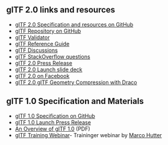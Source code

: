 ## glTF 2.0 links and resources

*   [glTF 2.0 Specification and resources on GitHub](https://github.com/KhronosGroup/glTF/blob/master/README.md)
*   [glTF Repository on GitHub](https://github.com/KhronosGroup/glTF)
*   [glTF Validator](https://github.com/KhronosGroup/glTF-Validator)
*   [glTF Reference Guide](https://github.com/KhronosGroup/glTF#overview)
*   [glTF Discussions](https://gitter.im/KhronosGroup/glTF)
*   [glTF StackOverflow questions](http://stackoverflow.com/questions/tagged/gltf)
*   [glTF 2.0 Press Release](https://www.khronos.org/news/press/khronos-releases-gltf-2.0-specification)
*   [glTF 2.0 Launch slide deck](https://www.khronos.org/assets/uploads/apis/glTF-20-Launch_Jun17.pdf)
*   [glTF 2.0 on Facebook](https://developers.facebook.com/blog/post/2018/02/20/3d-posts-facebook/)
*   [glTF 2.0 glTF Geometry Compression with Draco](https://www.khronos.org/news/press/khronos-announces-gltf-geometry-compression-extension-google-draco)

## glTF 1.0 Specification and Materials

*   [glTF 1.0 Specification on GitHub](https://github.com/KhronosGroup/glTF/blob/master/specification/1.0/README.md)
*   [glTF 1.0 Launch Press Release](https://www.khronos.org/news/press/khronos-finalizes-gltf-1.0-specification)
*   [An Overview of glTF 1.0](https://www.khronos.org/assets/uploads/developers/library/overview/gltf-overview.pdf) (PDF)
*   [glTF Training Webinar](https://www.khronos.org/news/events/webinar-khronos-gltf)- Traininger webinar by [Marco Hutter](https://github.com/javagl/glTF-Tutorials/tree/master/gltfTutorial)
